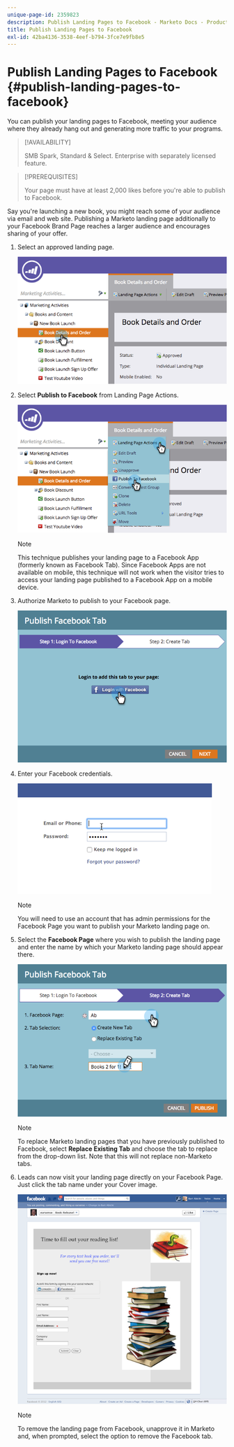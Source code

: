 ```yaml
---
unique-page-id: 2359823
description: Publish Landing Pages to Facebook - Marketo Docs - Product Documentation
title: Publish Landing Pages to Facebook
exl-id: 42ba4136-3538-4eef-b794-3fce7e9fb8e5
---
```

# Publish Landing Pages to Facebook {#publish-landing-pages-to-facebook}

You can publish your landing pages to Facebook, meeting your audience where they already hang out and generating more traffic to your programs.

>[!AVAILABILITY]
>
>SMB Spark, Standard & Select. Enterprise with separately licensed feature.

>[!PREREQUISITES]
>
>Your page must have at least 2,000 likes before you're able to publish to Facebook.

Say you're launching a new book, you might reach some of your audience via email and web site. Publishing a Marketo landing page additionally to your Facebook Brand Page reaches a larger audience and encourages sharing of your offer.

1. Select an approved landing page.

   ![](assets/image2015-4-22-16-3a53-3a46.png)

1. Select **Publish to Facebook** from Landing Page Actions.

   ![](assets/image2015-4-22-16-3a54-3a55.png)

   >[!NOTE]
   >
   >This technique publishes your landing page to a Facebook App (formerly known as Facebook Tab). Since Facebook Apps are not available on mobile, this technique will not work when the visitor tries to access your landing page published to a Facebook App on a mobile device.

1. Authorize Marketo to publish to your Facebook page.

   ![](assets/image2015-4-22-18-3a27-3a14.png)

1. Enter your Facebook credentials.

   ![](assets/image2015-4-22-18-3a29-3a57.png)

   >[!NOTE]
   >
   >You will need to use an account that has admin permissions for the Facebook Page you want to publish your Marketo landing page on.

1. Select the **Facebook Page** where you wish to publish the landing page and enter the name by which your Marketo landing page should appear there.

   ![](assets/image2015-4-22-18-3a31-3a39.png)

   >[!NOTE]
   >
   >To replace Marketo landing pages that you have previously published to Facebook, select **Replace Existing Tab** and choose the tab to replace from the drop-down list. Note that this will not replace non-Marketo tabs.

1. Leads can now visit your landing page directly on your Facebook Page. Just click the tab name under your Cover image.

   ![](assets/image2015-4-22-18-3a42-3a15.png)

   >[!NOTE]
   >
   >To remove the landing page from Facebook, unapprove it in Marketo and, when prompted, select the option to remove the Facebook tab.
